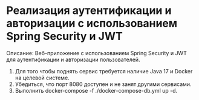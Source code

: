 # Реализация аутентификации и авторизации с использованием Spring Security и JWT


Описание:
Веб-приложение с использованием Spring Security и JWT для аутентификации и авторизации пользователей.

1. Для того чтобы поднять сервис требуется наличие Java 17 и Docker на целевой системе.
2. Убедиться, что порт 8080 доступен и не занят другими сервисами.
3. Выполнить docker-compose -f ./docker-compose-db.yml up -d.



